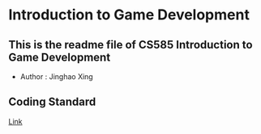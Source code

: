 # Introduction to Game Development
## This is the readme file of CS585 Introduction to Game Development
* Author : Jinghao Xing

## Coding Standard
[Link](https://docs.google.com/document/d/1jDdPV9vASQS4_SnPuyN8qBt2TOLToCs9fgCqozmP_Gc/edit?usp=sharing)
